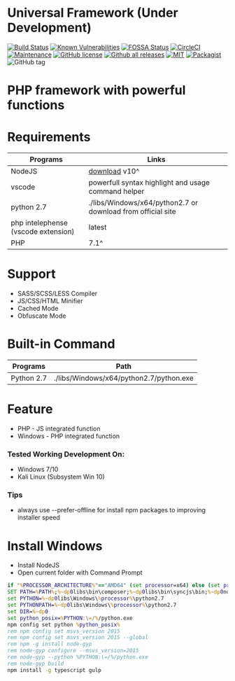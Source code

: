 # Universal Framework (Under Development)

[![Build Status](https://travis-ci.org/dimaslanjaka/universal-framework.png?branch=master)](https://travis-ci.org/dimaslanjaka/universal-framework)
[![Known Vulnerabilities](https://snyk.io/test/github/dimaslanjaka/universal-framework/badge.svg)](https://snyk.io/test/github/dimaslanjaka/universal-framework)
[![FOSSA Status](https://app.fossa.io/api/projects/git%2Bgithub.com%2Fdimaslanjaka%2Funiversal-framework.svg?type=shield)](https://app.fossa.io/projects/git%2Bgithub.com%2Fdimaslanjaka%2Funiversal-framework?ref=badge_shield)
[![CircleCI](https://circleci.com/gh/dimaslanjaka/universal-framework.svg?style=shield)](https://circleci.com/gh/dimaslanjaka/universal-framework)
[![Maintenance](https://img.shields.io/badge/Maintained%3F-yes-green.svg)](https://GitHub.com/dimaslanjaka/universal-framework/graphs/commit-activity)
[![GitHub license](https://img.shields.io/github/release/dimaslanjaka/universal-framework.svg)](https://GitHub.com/dimaslanjaka/universal-framework/releases/) [![Github all releases](https://img.shields.io/github/downloads/dimaslanjaka/universal-framework/total.svg)](https://GitHub.com/dimaslanjaka/universal-framework/releases/)
[![MIT](https://img.shields.io/github/license/dimaslanjaka/universal-framework?color=%23435df6&logo=PHPJS&logoColor=%23543et5)](https://GitHub.com/dimaslanjaka/universal-framework)
[![Packagist](https://img.shields.io/packagist/dt/dimaslanjaka/universal-framework.svg)](https://packagist.org/packages/dimaslanjaka/universal-framework)
![GitHub tag](https://img.shields.io/github/tag/dimaslanjaka/universal-framework.svg)

# PHP framework with powerful functions

# Requirements

| Programs                            | Links                                                         |
| ----------------------------------- | ------------------------------------------------------------- |
| NodeJS                              | [download](https://nodejs.org/en/blog/release/v10.16.0/) v10^ |
| vscode                              | powerfull syntax highlight and usage command helper           |
| python 2.7                          | ./libs/Windows/x64/python2.7 or download from official site   |
| php intelephense (vscode extension) | latest                                                        |
| PHP                                 | 7.1^                                                          |

# Support

- SASS/SCSS/LESS Compiler
- JS/CSS/HTML Minifier
- Cached Mode
- Obfuscate Mode

# Built-in Command

| Programs   | Path                                    |
| ---------- | --------------------------------------- |
| Python 2.7 | ./libs/Windows/x64/python2.7/python.exe |

# Feature

- PHP - JS integrated function
- Windows - PHP integrated function

### Tested Working Development On:

- Windows 7/10
- Kali Linux (Subsystem Win 10)

### Tips

- always use --prefer-offline for install npm packages to improving installer speed

# Install Windows

- Install NodeJS
- Open current folder with Command Prompt

```bat
if "%PROCESSOR_ARCHITECTURE%"=="AMD64" (set processor=x64) else (set processor=x86)
SET PATH=%PATH%;%~dp0libs\bin\composer;%~dp0libs\bin\syncjs\bin;%~dp0node_modules\.bin;%~dp0libs\bin\php-cs-fixer
set PYTHON=%~dp0libs\Windows\%processor%\python2.7
set PYTHONPATH=%~dp0libs\Windows\%processor%\python2.7
set DIR=%~dp0
set python_posix=%PYTHON:\=/%/python.exe
npm config set python %python_posix%
rem npm config set msvs_version 2015
rem npm config set msvs_version 2015 --global
rem npm -g install node-gyp
rem node-gyp configure --msvs_version=2015
rem node-gyp --python %PYTHON:\=/%/python.exe
rem node-gyp build
npm install -g typescript gulp
```
